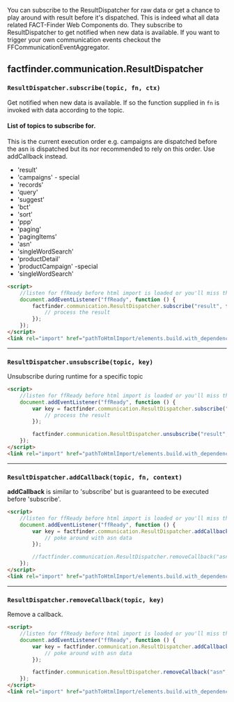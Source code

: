 You can subscribe to the ResultDispatcher for raw data or get a chance to play around with result
before it's dispatched. This is indeed what all data related FACT-Finder Web Components do. They
subscribe to ResultDispatcher to get notified when new data is available. If you want to trigger
your own communication events checkout the FFCommunicationEventAggregator.

## factfinder.communication.ResultDispatcher

### `ResultDispatcher.subscribe(topic, fn, ctx)`

Get notified when new data is available. If so the function supplied in `fn` is invoked with data according to the topic.
#### List of topics to subscribe for. 
This is the current execution order e.g. campaigns are dispatched before the asn is dispatched but its nor 
recommended to rely on this order. Use addCallback instead.
    
* 'result'
* 'campaigns' - special
* 'records'
* 'query'
* 'suggest'
* 'bct'
* 'sort'
* 'ppp'
* 'paging'
* 'pagingItems'
* 'asn'
* 'singleWordSearch'
* 'productDetail'
* 'productCampaign' -special
* 'singleWordSearch'
    

```html
<script>
    //listen for ffReady before html import is loaded or you'll miss the event
    document.addEventListener("ffReady", function () {
        factfinder.communication.ResultDispatcher.subscribe("result", function (resultData) {
            // process the result
        });
    });
</script>
<link rel="import" href="pathToHtmlImport/elements.build.with_dependencies.html">
```    
___

### `ResultDispatcher.unsubscribe(topic, key)`
Unsubscribe during runtime for a specific topic
```html
<script>
    //listen for ffReady before html import is loaded or you'll miss the event
    document.addEventListener("ffReady", function () {
        var key = factfinder.communication.ResultDispatcher.subscribe("result", function (resultData) {
            // process the result
        });

        factfinder.communication.ResultDispatcher.unsubscribe("result", key);
    });
</script>
<link rel="import" href="pathToHtmlImport/elements.build.with_dependencies.html">
```
___

### `ResultDispatcher.addCallback(topic, fn, context)`
__addCallback__ is similar to 'subscribe' but is guaranteed to be executed before 'subscribe'.
```html
<script>
    //listen for ffReady before html import is loaded or you'll miss the event
    document.addEventListener("ffReady", function () {
        var key = factfinder.communication.ResultDispatcher.addCallback("asn", function (asnData) {
            // poke around with asn data
        });

        //factfinder.communication.ResultDispatcher.removeCallback("asn", key);
    });
</script>
<link rel="import" href="pathToHtmlImport/elements.build.with_dependencies.html">
```
___

### `ResultDispatcher.removeCallback(topic, key)`
Remove a callback.
```html
<script>
    //listen for ffReady before html import is loaded or you'll miss the event
    document.addEventListener("ffReady", function () {
        var key = factfinder.communication.ResultDispatcher.addCallback("asn", function (asnData) {
            // poke around with asn data
        });

        factfinder.communication.ResultDispatcher.removeCallback("asn", key);
    });
</script>
<link rel="import" href="pathToHtmlImport/elements.build.with_dependencies.html">
```
